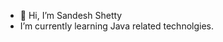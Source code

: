 - 👋 Hi, I’m Sandesh Shetty
-  I’m currently learning Java related technolgies.

<!---
shettysandesh896/shettysandesh896 is a ✨ special ✨ repository because its `README.md` (this file) appears on your GitHub profile.
You can click the Preview link to take a look at your changes.
--->
